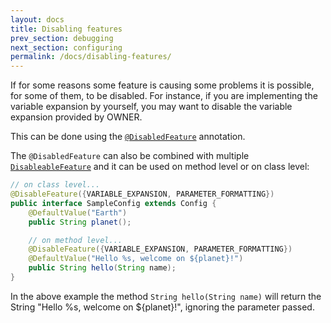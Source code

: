 ```yaml
---
layout: docs
title: Disabling features
prev_section: debugging
next_section: configuring
permalink: /docs/disabling-features/
---
```


If for some reasons some feature is causing some problems it is possible, for 
some of them, to be disabled. For instance, if you are implementing the variable
expansion by yourself, you may want to disable the variable expansion provided
by OWNER.


This can be done using the [`@DisabledFeature`][df] annotation.

The `@DisabledFeature` can also be combined with multiple 
[`DisableableFeature`][dfe] and it can be used on method level or on class level:

```java
// on class level...
@DisableFeature({VARIABLE_EXPANSION, PARAMETER_FORMATTING}) 
public interface SampleConfig extends Config {
    @DefaultValue("Earth")
    public String planet();

    // on method level...
    @DisableFeature({VARIABLE_EXPANSION, PARAMETER_FORMATTING}) 
    @DefaultValue("Hello %s, welcome on ${planet}!")
    public String hello(String name); 
}
```

In the above example the method `String hello(String name)` will return the 
String "Hello %s, welcome on ${planet}!", ignoring the parameter passed.

  [dfe]: http://owner.aeonbits.org/apidocs/latest/org/aeonbits/owner/Config.DisableableFeature.html
  [df]: http://owner.aeonbits.org/apidocs/latest/org/aeonbits/owner/Config.DisableFeature.html

